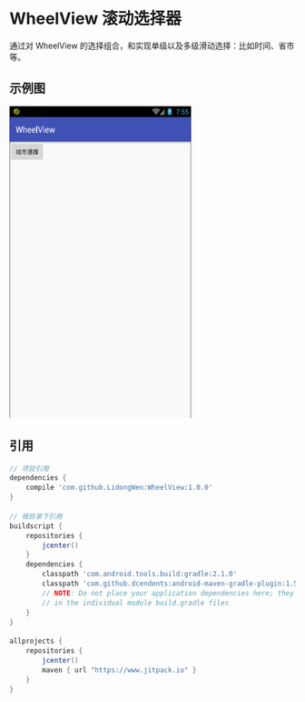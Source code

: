 # WheelView 滚动选择器
通过对 WheelView 的选择组合，和实现单级以及多级滑动选择：比如时间、省市等。
## 示例图
<img width="320" height="548" src="https://github.com/LidongWen/WheelView/blob/master/img/GIF.gif"></img>

## 引用
```groovy
// 项目引用
dependencies {
    compile 'com.github.LidongWen:WheelView:1.0.0'
}

// 根目录下引用
buildscript {
    repositories {
        jcenter()
    }
    dependencies {
        classpath 'com.android.tools.build:gradle:2.1.0'
        classpath 'com.github.dcendents:android-maven-gradle-plugin:1.5'
        // NOTE: Do not place your application dependencies here; they belong
        // in the individual module build.gradle files
    }
}

allprojects {
    repositories {
        jcenter()
        maven { url "https://www.jitpack.io" }
    }
}
```

